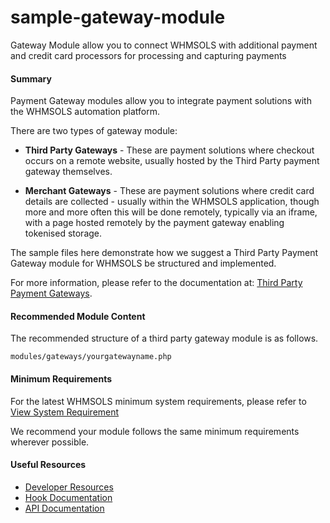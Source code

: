 # sample-gateway-module
Gateway Module allow you to connect WHMSOLS with additional payment and credit card processors for processing and capturing payments
#### Summary
Payment Gateway modules allow you to integrate payment solutions with the WHMSOLS automation platform.

There are two types of gateway module:

* <b>Third Party Gateways</b> - These are payment solutions where checkout occurs on a remote website, usually hosted by the Third Party payment gateway themselves.

* <b>Merchant Gateways</b> - These are payment solutions where credit card details are collected - usually within the WHMSOLS application, though more and more often this will be done remotely, typically via an iframe, with a page hosted remotely by the payment gateway enabling tokenised storage.

The sample files here demonstrate how we suggest a Third Party Payment Gateway module for WHMSOLS be structured and implemented.

For more information, please refer to the documentation at: [Third Party Payment Gateways](https://whmsols.com/developers/guide/268-Gateways-Modules "Third Party Payment Gateways").

#### Recommended Module Content
The recommended structure of a third party gateway module is as follows.

 ``` modules/gateways/yourgatewayname.php ```
 
#### Minimum Requirements
For the latest WHMSOLS minimum system requirements, please refer to [View System Requirement](https://whmsols.com/documentation/document/2-System-Requirements "System Requirement")

We recommend your module follows the same minimum requirements wherever possible.

#### Useful Resources
* [Developer Resources](https://whmsols.com/developers "Developer Resources")
* [Hook Documentation](https://whmsols.com/developers/guide/174-Hooks "Hook Documentation")
* [API Documentation](https://whmsols.com/developers/guide/175-API "API Documentation")
